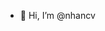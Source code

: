 - 👋 Hi, I’m @nhancv

<!---
nhancv/nhancv is a ✨ special ✨ repository because its `README.md` (this file) appears on your GitHub profile.
You can click the Preview link to take a look at your changes.
--->
